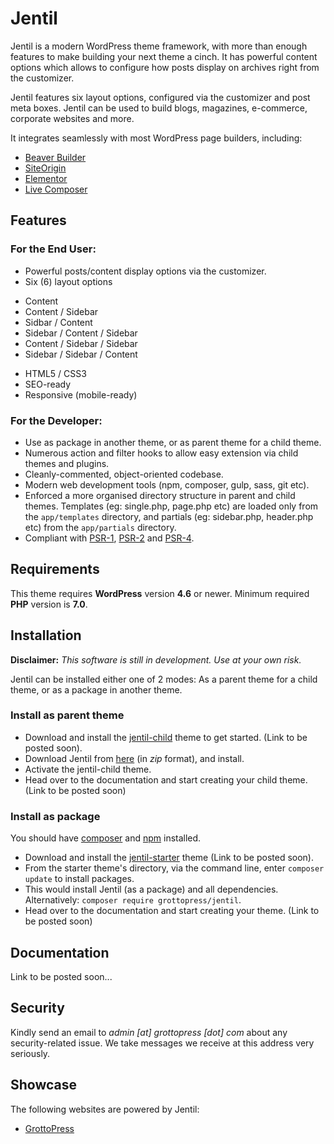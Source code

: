 # Jentil

Jentil is a modern WordPress theme framework, with more than enough features to make building your next theme a cinch. It has powerful content options which allows to configure how posts display on archives right from the customizer.

Jentil features six layout options, configured via the customizer and post meta boxes. Jentil can be used to build blogs, magazines, e-commerce, corporate websites and more.

It integrates seamlessly with most WordPress page builders, including:

- [Beaver Builder](https://wordpress.org/plugins/beaver-builder-lite-version/)
- [SiteOrigin](https://wordpress.org/plugins/siteorigin-panels/)
- [Elementor](https://wordpress.org/plugins/elementor/)
- [Live Composer](https://wordpress.org/plugins/live-composer-page-builder/)

## Features

### For the End User:
- Powerful posts/content display options via the customizer.
- Six (6) layout options  
 * Content
 * Content / Sidebar
 * Sidbar / Content
 * Sidebar / Content / Sidebar
 * Content / Sidebar / Sidebar
 * Sidebar / Sidebar / Content
- HTML5 / CSS3
- SEO-ready
- Responsive (mobile-ready)

### For the Developer:
- Use as package in another theme, or as parent theme for a child theme.
- Numerous action and filter hooks to allow easy extension via child themes and plugins.
- Cleanly-commented, object-oriented codebase.
- Modern web development tools (npm, composer, gulp, sass, git etc).
- Enforced a more organised directory structure in parent and child themes. Templates (eg: single.php, page.php etc) are loaded only from the `app/templates` directory, and partials (eg: sidebar.php, header.php etc) from the `app/partials` directory.
- Compliant with [PSR-1](http://www.php-fig.org/psr/psr-1/), [PSR-2](http://www.php-fig.org/psr/psr-2/) and [PSR-4](http://www.php-fig.org/psr/psr-4/).

## Requirements

This theme requires **WordPress** version **4.6** or newer. Minimum required **PHP** version is **7.0**.

## Installation

**Disclaimer:** *This software is still in development. Use at your own risk.*

Jentil can be installed either one of 2 modes: As a parent theme for a child theme, or as a package in another theme.

### Install as parent theme

- Download and install the [jentil-child](#) theme to get started. (Link to be posted soon).
- Download Jentil from [here](https://api.grottopress.com/wp-update-server/v1/?action=download&slug=jentil) (in *zip* format), and install.
- Activate the jentil-child theme.
- Head over to the documentation and start creating your child theme. (Link to be posted soon)

### Install as package

You should have [composer](https://getcomposer.org/) and [npm](https://www.npmjs.com/) installed.

- Download and install the [jentil-starter](#) theme (Link to be posted soon).
- From the starter theme's directory, via the command line, enter `composer update` to install packages.
- This would install Jentil (as a package) and all dependencies. Alternatively: `composer require grottopress/jentil`.
- Head over to the documentation and start creating your theme. (Link to be posted soon)

## Documentation

Link to be posted soon...

## Security

Kindly send an email to *admin [at] grottopress [dot] com* about any security-related issue. We take messages we receive at this address very seriously.

## Showcase

The following websites are powered by Jentil:

- [GrottoPress](https://www.grottopress.com)
